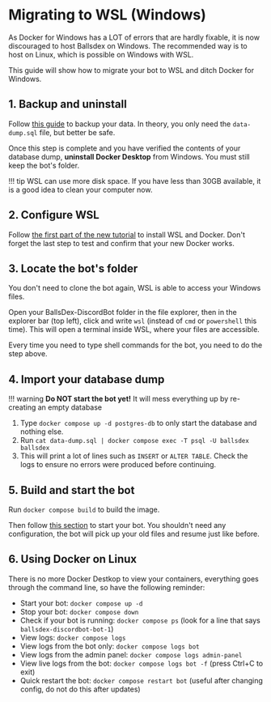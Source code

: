 # Migrating to WSL (Windows)

As Docker for Windows has a LOT of errors that are hardly fixable, it is now discouraged to host Ballsdex on Windows. The recommended way is to host on Linux, which is possible on Windows with WSL.

This guide will show how to migrate your bot to WSL and ditch Docker for Windows.

## 1. Backup and uninstall

Follow [this guide](backup-and-transfers.md) to backup your data. In theory, you only need the `data-dump.sql` file, but better be safe.

Once this step is complete and you have verified the contents of your database dump, **uninstall Docker Desktop** from Windows. You must still keep the bot's folder.

!!! tip
    WSL can use more disk space. If you have less than 30GB available, it is a good idea to clean your computer now.

## 2. Configure WSL

Follow [the first part of the new tutorial](../installation/installing-ballsdex.md) to install WSL and Docker. Don't forget the last step to test and confirm that your new Docker works.

## 3. Locate the bot's folder

You don't need to clone the bot again, WSL is able to access your Windows files.

Open your BallsDex-DiscordBot folder in the file explorer, then in the explorer bar (top left), click and write `wsl` (instead of `cmd` or `powershell` this time). This will open a terminal inside WSL, where your files are accessible.

Every time you need to type shell commands for the bot, you need to do the step above.

## 4. Import your database dump

!!! warning
    **Do NOT start the bot yet!** It will mess everything up by re-creating an empty database

1. Type `docker compose up -d postgres-db` to only start the database and nothing else.
2. Run `cat data-dump.sql | docker compose exec -T psql -U ballsdex ballsdex`
3. This will print a lot of lines such as `INSERT` or `ALTER TABLE`. Check the logs to ensure no errors were produced before continuing.

## 5. Build and start the bot

Run `docker compose build` to build the image.

Then follow [this section](../installation/installing-ballsdex.md#6-run-the-bot) to start your bot. You shouldn't need any configuration, the bot will pick up your old files and resume just like before.

## 6. Using Docker on Linux

There is no more Docker Destkop to view your containers, everything goes through the command line, so have the following reminder:

- Start your bot: `docker compose up -d`
- Stop your bot: `docker compose down`
- Check if your bot is running: `docker compose ps` (look for a line that says `ballsdex-discordbot-bot-1`)
- View logs: `docker compose logs`
- View logs from the bot only: `docker compose logs bot`
- View logs from the admin panel: `docker compose logs admin-panel`
- View live logs from the bot: `docker compose logs bot -f` (press Ctrl+C to exit)
- Quick restart the bot: `docker compose restart bot` (useful after changing config, do not do this after updates)